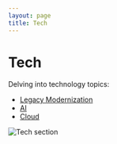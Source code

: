 ```yaml
---
layout: page
title: Tech
---
```


# Tech

Delving into technology topics:

- [Legacy Modernization](legacy-modernization/)
- [AI](ai/)
- [Cloud](cloud/)

![Tech section](../assets/images/tech.jpg)